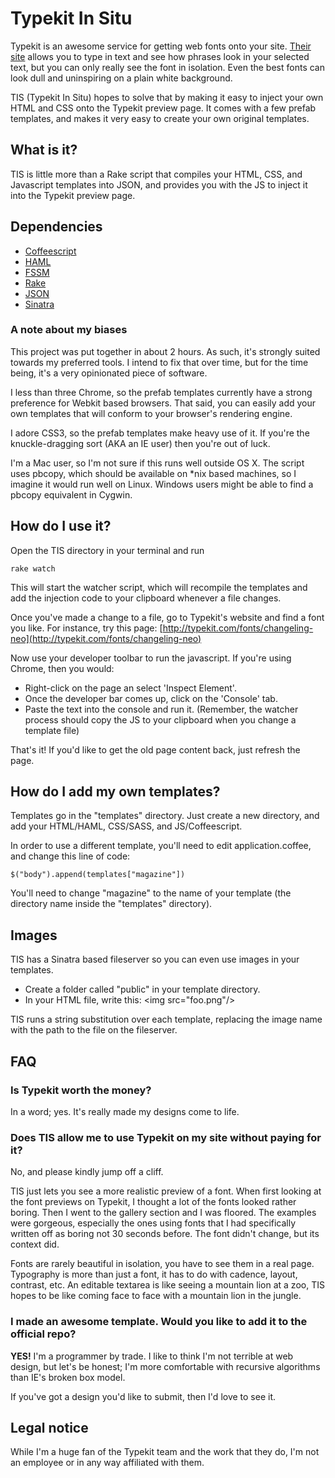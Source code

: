 # Typekit In Situ

Typekit is an awesome service for getting web fonts onto your site. [Their site](http://typekit.com) allows you to type in text and see how phrases look in your selected text, but you can only really see the font in isolation. Even the best fonts can look dull and uninspiring on a plain white background.

TIS (Typekit In Situ) hopes to solve that by making it easy to inject your own HTML and CSS onto the Typekit preview page. It comes with a few prefab templates, and makes it very easy to create your own original templates.

## What is it?

TIS is little more than a Rake script that compiles your HTML, CSS, and Javascript templates into JSON, and provides you with the JS to inject it into the Typekit preview page.

## Dependencies

* [Coffeescript](http://jashkenas.github.com/coffee-script/)
* [HAML](http://haml-lang.com/)
* [FSSM](http://github.com/ttilley/fssm)
* [Rake](http://rake.rubyforge.org/)
* [JSON](http://flori.github.com/json/)
* [Sinatra](http://sinatrarb.com)

### A note about my biases

This project was put together in about 2 hours. As such, it's strongly suited towards my preferred tools. I intend to fix that over time, but for the time being, it's a very opinionated piece of software.

I less than three Chrome, so the prefab templates currently have a strong preference for Webkit based browsers. That said, you can easily add your own templates that will conform to your browser's rendering engine.

I adore CSS3, so the prefab templates make heavy use of it. If you're the knuckle-dragging sort (AKA an IE user) then you're out of luck.

I'm a Mac user, so I'm not sure if this runs well outside OS X. The script uses pbcopy, which should be available on *nix based machines, so I imagine it would run well on Linux. Windows users might be able to find a pbcopy equivalent in Cygwin.

## How do I use it?

Open the TIS directory in your terminal and run

    rake watch

This will start the watcher script, which will recompile the templates and add the injection code to your clipboard whenever a file changes.

Once you've made a change to a file, go to Typekit's website and find a font you like. For instance, try this page: [http://typekit.com/fonts/changeling-neo](http://typekit.com/fonts/changeling-neo)

Now use your developer toolbar to run the javascript. If you're using Chrome, then you would:

* Right-click on the page an select 'Inspect Element'.
* Once the developer bar comes up, click on the 'Console' tab.
* Paste the text into the console and run it. (Remember, the watcher process should copy the JS to your clipboard when you change a template file)

That's it! If you'd like to get the old page content back, just refresh the page.

## How do I add my own templates?

Templates go in the "templates" directory. Just create a new directory, and add your HTML/HAML, CSS/SASS, and JS/Coffeescript.

In order to use a different template, you'll need to edit application.coffee, and change this line of code:

    $("body").append(templates["magazine"])

You'll need to change "magazine" to the name of your template (the directory name inside the "templates" directory).

## Images

TIS has a Sinatra based fileserver so you can even use images in your templates.

* Create a folder called "public" in your template directory.
* In your HTML file, write this: &lt;img src="foo.png"/>

TIS runs a string substitution over each template, replacing the image name with the path to the file on the fileserver.

## FAQ

### Is Typekit worth the money?

In a word; yes. It's really made my designs come to life.

### Does TIS allow me to use Typekit on my site without paying for it?

No, and please kindly jump off a cliff.

TIS just lets you see a more realistic preview of a font. When first looking at the font previews on Typekit, I thought a lot of the fonts looked rather boring. Then I went to the gallery section and I was floored. The examples were gorgeous, especially the ones using fonts that I had specifically written off as boring not 30 seconds before. The font didn't change, but its context did.

Fonts are rarely beautiful in isolation, you have to see them in a real page. Typography is more than just a font, it has to do with cadence, layout, contrast, etc. An editable textarea is like seeing a mountain lion at a zoo, TIS hopes to be like coming face to face with a mountain lion in the jungle.

### I made an awesome template. Would you like to add it to the official repo?

**YES!** I'm a programmer by trade. I like to think I'm not terrible at web design, but let's be honest; I'm more comfortable with recursive algorithms than IE's broken box model.

If you've got a design you'd like to submit, then I'd love to see it.

## Legal notice

While I'm a huge fan of the Typekit team and the work that they do, I'm not an employee or in any way affiliated with them.
